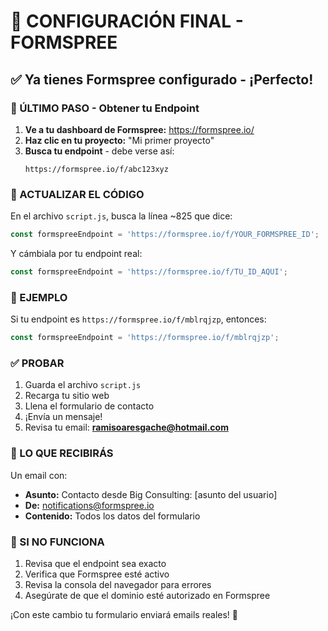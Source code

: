 # 🚀 CONFIGURACIÓN FINAL - FORMSPREE

## ✅ Ya tienes Formspree configurado - ¡Perfecto!

### 🔧 ÚLTIMO PASO - Obtener tu Endpoint

1. **Ve a tu dashboard de Formspree:** https://formspree.io/
2. **Haz clic en tu proyecto:** "Mi primer proyecto"
3. **Busca tu endpoint** - debe verse así:
   ```
   https://formspree.io/f/abc123xyz
   ```
   
### 📝 ACTUALIZAR EL CÓDIGO

En el archivo `script.js`, busca la línea ~825 que dice:
```javascript
const formspreeEndpoint = 'https://formspree.io/f/YOUR_FORMSPREE_ID';
```

Y cámbiala por tu endpoint real:
```javascript
const formspreeEndpoint = 'https://formspree.io/f/TU_ID_AQUI';
```

### 🎯 EJEMPLO
Si tu endpoint es `https://formspree.io/f/mblrqjzp`, entonces:
```javascript
const formspreeEndpoint = 'https://formspree.io/f/mblrqjzp';
```

### ✅ PROBAR
1. Guarda el archivo `script.js`
2. Recarga tu sitio web
3. Llena el formulario de contacto
4. ¡Envía un mensaje!
5. Revisa tu email: **ramisoaresgache@hotmail.com**

### 📧 LO QUE RECIBIRÁS
Un email con:
- **Asunto:** Contacto desde Big Consulting: [asunto del usuario]
- **De:** notifications@formspree.io
- **Contenido:** Todos los datos del formulario

### 🔄 SI NO FUNCIONA
1. Revisa que el endpoint sea exacto
2. Verifica que Formspree esté activo
3. Revisa la consola del navegador para errores
4. Asegúrate de que el dominio esté autorizado en Formspree

¡Con este cambio tu formulario enviará emails reales! 🎉